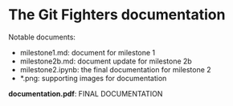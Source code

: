 # The Git Fighters documentation

Notable documents:

- milestone1.md: document for milestone 1
- milestone2b.md: document update for milestone 2b
- milestone2.ipynb: the final documentation for milestone 2
- *.png: supporting images for documentation

**documentation.pdf**: FINAL DOCUMENTATION
